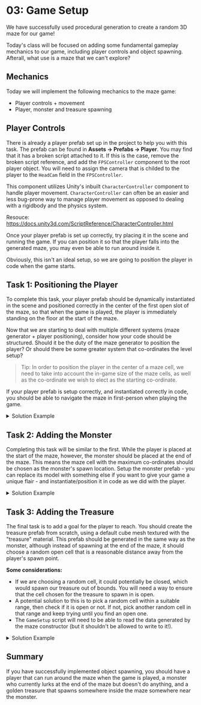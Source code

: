 # 03: Game Setup

We have successfully used procedural generation to create a random 3D maze for our game!

Today's class will be focused on adding some fundamental gameplay mechanics to our game, including player controls and object spawning. Afterall, what use is a maze that we can't explore?

## Mechanics

Today we will implement the following mechanics to the maze game:
- Player controls + movement
- Player, monster and treasure spawning

## Player Controls

There is already a player prefab set up in the project to help you with this task. The prefab can be found in **Assets -> Prefabs -> Player**. You may find that it has a broken script attached to it. If this is the case, remove the broken script reference, and add the `FPSController` component to the root player object. You will need to assign the camera that is childed to the player to the `HeadCam` field in the `FPSController`. 

This component utilizes Unity's inbuilt `CharacterController` component to handle player movement. `CharacterController` can often be an easier and less bug-prone way to manage player movement as opposed to dealing with a rigidbody and the physics system.

Resouce: <https://docs.unity3d.com/ScriptReference/CharacterController.html>

Once your player prefab is set up correctly, try placing it in the scene and running the game. If you can position it so that the player falls into the generated maze, you may even be able to run around inside it.

Obviously, this isn't an ideal setup, so we are going to position the player in code when the game starts.

## Task 1: Positioning the Player

To complete this task, your player prefab should be dynamically instantiated in the scene and positioned correctly in the center of the first open slot of the maze, so that when the game is played, the player is immediately standing on the floor at the start of the maze.

Now that we are starting to deal with multiple different systems (maze generator + player positioning), consider how your code should be structured. Should it be the duty of the maze generator to position the player? Or should there be some greater system that co-ordinates the level setup?

> Tip: In order to position the player in the center of a maze cell, we need to take into account the in-game size of the maze cells, as well as the co-ordinate we wish to elect as the starting co-ordinate.

If your player prefab is setup correctly, and instantiated correctly in code, you should be able to navigate the maze in first-person when playing the game.

<details>
<summary>Solution Example</summary>

Now that our code is growing more complex, we should consider how it is structured. The **Single Responsibility Principle** states that each class in our program should only be have one job. It doesn't really make sense that our maze generator should be performing other initialization tasks such as setting up the player, when all it should care about is creating the maze.

Create a class called `GameSetup` (or something along those lines, if you haven't already created a class to handle initialization). The class should look something like this: 


```csharp
using UnityEngine;

public class GameSetup: MonoBehaviour 
{
    [SerializeField] private int rows;
    [SerializeField] private int cols;

    [SerializeField] private MazeMeshGenerator mazeMeshGenerator;
    [SerializeField] private MazeConstructor mazeConstructor;

    public void Start() 
    {
        // Initialize our game state
        mazeConstructor.GenerateNewMaze(rows, cols);

        GeneratePlayer();
    }

    public void GeneratePlayer() 
    {
        int xCoord = 1;
        int zCoord = 1;
        Vector3 startPos = new Vector3(xCoord * mazeMeshGenerator.width, 1, zCoord * mazeMeshGenerator.width);
    
        // Obviously, this is overly verbose. We could simplify to:
        // Vector3 startPos = new Vector3(mazeMeshGenerator.width, 1, mazeMeshGenerator.width);
        // And get the same result. The point here is that we can multiply the maze cell co-ordinate with the mesh cell size to
        // get the world-space coordinate of any cell in our maze. This concept will come in handy for the next task.

        GameObject player = Instantiate(playerController, startPos, Quaternion.identity);
    }
}

```


</details>

## Task 2: Adding the Monster

Completing this task will be similar to the first. While the player is placed at the start of the maze, however, the monster should be placed at the end of the maze. This means the maze cell with the maximum co-ordinates should be chosen as the monster's spawn location. Setup the monster prefab - you can replace its model with something else if you want to give your game a unique flair - and instantiate/position it in code as we did with the player.

<details>
<summary>Solution Example</summary>

```csharp

public void Start() 
{
    // Initialize our game state
    mazeConstructor.GenerateNewMaze(rows, cols);

    GeneratePlayer();
    GenerateMonster();
}


public void GenerateMonster()
{
    // -1 would place the monster inside the final cell, which is closed. 
    // -2 places it in the first guaranteed open cell (assuming your maze has odd-numbered rows + cols)
    int xCoord = rows-2; 
    int zCoord = cols-2;
    Vector3 startPos = new Vector3(xCoord * mazeMeshGenerator.width, 0, zCoord * mazeMeshGenerator.width);
    GameObject newMonster = Instantiate(monster, startPos, Quaternion.identity);
}
```

</details>

## Task 3: Adding the Treasure

The final task is to add a goal for the player to reach. You should create the treasure prefab from scratch, using a default cube mesh textured with the "treasure" material. This prefab should be generated in the same way as the monster, although instead of spawning at the end of the maze, it should choose a random open cell that is a reasonable distance away from the player's spawn point.

**Some considerations:**
- If we are choosing a random cell, it could potentially be closed, which would spawn our treasure out of bounds. You will need a way to ensure that the cell chosen for the treasure to spawn in is open.
- A potential solution to this is to pick a random cell within a suitable range, then check if it is open or not. If not, pick another random cell in that range and keep trying until you find an open one.
- The `GameSetup` script will need to be able to read the data generated by the maze constructor (but it shouldn't be allowed to write to it!).


<details>
<summary>Solution Example</summary>

Assuming that you have setup a treasure prefab:

```csharp

public void Start() 
{
    // Initialize our game state
    mazeConstructor.GenerateNewMaze(rows, cols);

    GeneratePlayer();
    GenerateMonster();
    GenerateTreasure();
}


private void CreateTreasure()
{
    // Assuming that your maze is at least 6x6.
    int xCoord = UnityEngine.Random.Range(rows - 5, rows - 2);
    int zCoord = UnityEngine.Random.Range(cols - 5, cols - 2);

    // Keep trying random cells until we find an open one or we've tried 1000 times.
    // IMPORTANT: This is assuming a public accessor 'Data' added to the maze constructor.
    int repeats = 0;
    while (mazeConstructor.Data[zCoord, xCoord] != 0 && repeats < 1000)
    {
        xCoord = UnityEngine.Random.Range(rows - 5, rows - 2);
        zCoord = UnityEngine.Random.Range(cols - 5, cols - 2);
        repeats++;
    }

    // Spawn the treasure.
    Vector3 treasurePosition = new Vector3(xCoord * mazeMeshGenerator.width, 0, zCoord * mazeMeshGenerator.width);
    GameObject treasure = Instantiate(treasurePrefab, treasurePosition, Quaternion.identity);
}
```

</details>

## Summary

If you have successfully implemented object spawning, you should have a player that can run around the maze when the game is played, a monster who currently lurks at the end of the maze but doesn't do anything, and a golden treasure that spawns somewhere inside the maze somewhere near the monster.